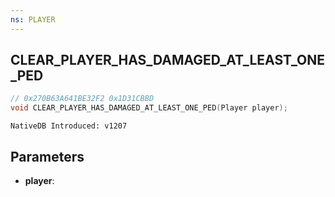 ```yaml
---
ns: PLAYER
---
```

## CLEAR_PLAYER_HAS_DAMAGED_AT_LEAST_ONE_PED

```c
// 0x270B63A641BE32F2 0x1D31CBBD
void CLEAR_PLAYER_HAS_DAMAGED_AT_LEAST_ONE_PED(Player player);
```

```
NativeDB Introduced: v1207
```

## Parameters
* **player**:
